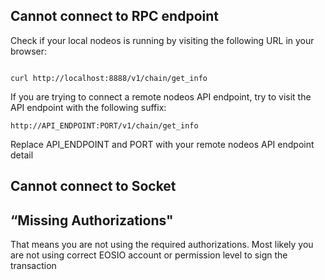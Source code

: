 ## Cannot connect to RPC endpoint

Check if your local nodeos is running by visiting the following URL in your browser:

```shell

curl http://localhost:8888/v1/chain/get_info

```

If you are trying to connect a remote nodeos API endpoint, try to visit the API endpoint with the following suffix:

```shell
http://API_ENDPOINT:PORT/v1/chain/get_info
```

Replace API_ENDPOINT and PORT with your remote nodeos API endpoint detail


## Cannot connect to Socket


## “Missing Authorizations"

That means you are not using the required authorizations. Most likely you are not using correct EOSIO account or permission level to sign the transaction
